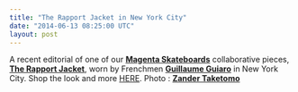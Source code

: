 ```yaml
---
title: "The Rapport Jacket in New York City"
date: "2014-06-13 08:25:00 UTC"
layout: post
---
```


<p>A recent editorial&nbsp;of one of&nbsp;our <strong><a href="http://www.magentaskateboards.com/">Magenta Skateboards</a></strong> collaborative pieces, <strong><a href="http://store.castequality.com/product/the-rapport-jacket">The Rapport Jacket</a></strong>, worn by Frenchmen <strong><a href="https://vimeo.com/83923996">Guillaume Guiaro</a></strong> in New York City. Shop the look and more <a href="http://store.castequality.com">HERE</a>. Photo : <strong><a href="http://www.zandertaketomo.com/">Zander Taketomo</a></strong></p>

<p><img alt="" data-rich-file-id="51" src="http://s3.amazonaws.com/caste-server-production/rich/rich_files/rich_files/51/blog/magenta-edit-01.jpg" /></p>

<p><img alt="" data-rich-file-id="52" src="http://s3.amazonaws.com/caste-server-production/rich/rich_files/rich_files/52/blog/magenta-edit-02.jpg" /></p>

<p><img alt="" data-rich-file-id="53" src="http://s3.amazonaws.com/caste-server-production/rich/rich_files/rich_files/53/blog/magenta-edit-03.jpg" /></p>

<p><img alt="" data-rich-file-id="55" src="http://s3.amazonaws.com/caste-server-production/rich/rich_files/rich_files/55/blog/magenta-edit-04.jpg" /></p>

<p><img alt="" data-rich-file-id="54" src="http://s3.amazonaws.com/caste-server-production/rich/rich_files/rich_files/54/blog/magenta-edit-06.jpg" /></p>

<p><img alt="" data-rich-file-id="56" src="http://s3.amazonaws.com/caste-server-production/rich/rich_files/rich_files/56/blog/magenta-edit-07.jpg" /></p>

